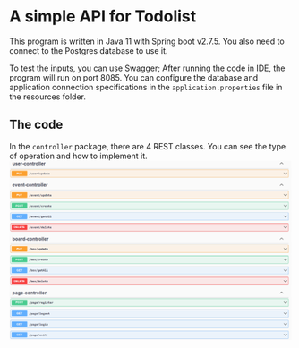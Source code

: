 # A simple API for Todolist

This program is written in Java 11 with Spring boot v2.7.5. You also need to connect to the Postgres database to use it.

To test the inputs, you can use Swagger; After running the code in IDE, the program will run on port 8085. You can configure the database and application connection specifications in the `application.properties` file in the resources folder.

## The code

In the `controller` package, there are 4 REST classes. You can see the type of operation and how to implement it.
![img.png](img.png)